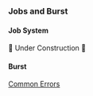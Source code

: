### Jobs and Burst

#### Job System
🚧 Under Construction 🚧

#### Burst
[Common Errors](Jobs%20And%20Burst/Burst%20Errors.md)